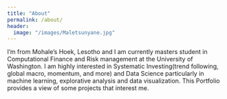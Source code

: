 ```yaml
---
title: "About"
permalink: /about/
header:
  image: "/images/Maletsunyane.jpg"
---
```


I’m from Mohale’s Hoek, Lesotho and I am currently masters student in Computational Finance and Risk management at the University of Washington. I am highly interested in Systematic Investing(trend following, global macro, momentum, and more) and Data Science particularly in machine learning, explorative analysis and data visualization. This Portfolio provides a view of some projects that interest me.
